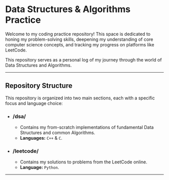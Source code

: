# Data Structures & Algorithms Practice

Welcome to my coding practice repository! This space is dedicated to honing my problem-solving skills, deepening my understanding of core computer science concepts, and tracking my progress on platforms like LeetCode.

This repository serves as a personal log of my journey through the world of Data Structures and Algorithms.

---

## Repository Structure

This repository is organized into two main sections, each with a specific focus and language choice:

*   ### **/dsa/**
    *   Contains my from-scratch implementations of fundamental Data Structures and common Algorithms.
    *   **Languages:** `C++` & `C`.

*   ### **/leetcode/**
    *   Contains my solutions to problems from the LeetCode online.
    *   **Language:** `Python`.  

---
